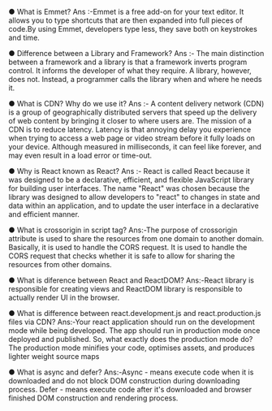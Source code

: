● What is Emmet? 
Ans :-Emmet is a free add-on for your text editor. It allows you to type shortcuts that are then expanded into full pieces of code.By  using Emmet, developers type less, they save both on keystrokes and time.

● Difference between a Library and Framework?
Ans :- The main distinction between a framework and a library is that a framework inverts program control. It informs the developer of what they require. A library, however, does not. Instead, a programmer calls the library when and where he needs it.

● What is CDN? Why do we use it?
Ans :- A content delivery network (CDN) is a group of geographically distributed servers that speed up the delivery of web content by bringing it closer to where users are. The mission of a CDN is to reduce latency. Latency is that annoying delay you experience when trying to access a web page or video stream before it fully loads on your device. Although measured in milliseconds, it can feel like forever, and may even result in a load error or time-out.

● Why is React known as React?
Ans :- React is called React because it was designed to be a declarative, efficient, and flexible JavaScript library for building user interfaces.
The name "React" was chosen because the library was designed to allow developers to "react" to changes in state and data within an application, and to update the user interface in a declarative and efficient manner.

● What is crossorigin in script tag?
Ans:-The purpose of crossorigin attribute is used to share the resources from one domain to another domain. Basically, it is used to handle the CORS request. It is used to handle the CORS request that checks whether it is safe to allow for sharing the resources from other domains.

● What is diference between React and ReactDOM?
Ans:-React library is responsible for creating views and ReactDOM library is responsible to actually render UI in the browser.

● What is difference between react.development.js and react.production.js files via CDN?
Ans:-Your react application should run on the development mode while being developed. The app should run in production mode once deployed and published. So, what exactly does the production mode do? The production mode minifies your code, optimises assets, and produces lighter weight source maps

● What is async and defer?
Ans:-Async - means execute code when it is downloaded and do not block DOM construction during downloading process. Defer - means execute code after it's downloaded and browser finished DOM construction and rendering process.